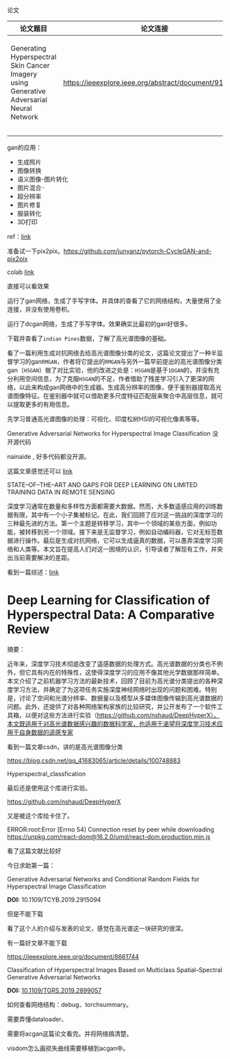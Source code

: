 论文

| 论文题目                                                     | 论文连接                                              | 注                                   |
| ------------------------------------------------------------ | ----------------------------------------------------- | ------------------------------------ |
| Generating Hyperspectral Skin Cancer Imagery using Generative Adversarial Neural Network | https://ieeexplore.ieee.org/abstract/document/9176292 | 用生成对抗网络生成皮肤癌高光谱图像。 |
|                                                              |                                                       |                                      |
|                                                              |                                                       |                                      |

gan的应用：

- 生成照片
- 图像转换
- 语义图像-图片转化
- 图片混合··
- 超分辨率
- 图片修复
- 服装转化
- 3D打印

ref：[link](https://cloud.tencent.com/developer/article/1528648)



准备试一下pix2pix。https://github.com/junyanz/pytorch-CycleGAN-and-pix2pix

colab [link](https://colab.research.google.com/github/junyanz/pytorch-CycleGAN-and-pix2pix/blob/master/pix2pix.ipynb#scrollTo=mey7o6j-0368)

直接可以看效果



运行了gan网络，生成了手写字体。并具体的查看了它的网络结构，大量使用了全连接，并没有使用卷积。

运行了dcgan网络，生成了手写字体。效果确实比最初的gan好很多。



下载并查看了`indian Pines`数据，了解了高光谱图像的基础。



看了一篇利用生成对抗网络去给高光谱图像分类的论文，这篇论文提出了一种半监督学习的gan`RMGAN`，作者将它提出的`RMGAN`与另外一篇早前提出的高光谱图像分类gan（`HSGAN`）做了对比实验，他的改进之处是：`HSGAN`是基于`1DGAN`的，并没有充分利用空间信息，为了克服`HSGAN`的不足，作者借助了残差学习引入了更深的网络，以此来构成gan网络中的生成器。生成高分辨率的图像，便于鉴别器提取高光谱图像特征。在鉴别器中就可以借助更多尺度特征匹配层来聚合中高层信息，就可以提取更多的有用信息。



先学习普通高光谱图像的处理：可视化、印度松树HSI的可视化像素等等。



Generative Adversarial Networks for Hyperspectral Image Classification 没开源代码

nainaide , 好多代码都没开源。





这篇文章感觉还可以 [link](https://ieeexplore.ieee.org/document/8518681)

STATE–OF–THE–ART AND GAPS FOR DEEP LEARNING ON LIMITED TRAINING DATA IN REMOTE SENSING

深度学习通常在数量和多样性方面都需要大数据。然而，大多数遥感应用的训练数据有限，其中有一个小子集被标记。在此，我们回顾了应对这一挑战的深度学习的三种最先进的方法。第一个主题是转移学习，其中一个领域的某些方面，例如功能，被转移到另一个领域。接下来是无监督学习，例如自动编码器，它对无标签数据进行操作。最后是生成对抗网络，它可以生成逼真的数据，可以愚弄深度学习网络和人类等。本文旨在提高人们对这一困境的认识，引导读者了解现有工作，并突出当前需要解决的差距。



看到一篇综述：[link](https://ieeexplore.ieee.org/document/8738045)

# Deep Learning for Classification of Hyperspectral Data: A Comparative Review

摘要：

近年来，深度学习技术彻底改变了遥感数据的处理方式。高光谱数据的分类也不例外，但它具有内在的特殊性，这使得深度学习的应用不像其他光学数据那样简单。本文介绍了之前机器学习方法的最新技术，回顾了目前为高光谱分类提出的各种深度学习方法，并确定了为这项任务实施深度神经网络时出现的问题和困难。特别是，讨论了空间和光谱分辨率、数据量以及模型从多媒体图像传输到高光谱数据的问题。此外，还提供了对各种网络架构家族的比较研究，并公开发布了一个软件工具箱，以便对这些方法进行实验（https://github.com/nshaud/DeepHyperX）。本文既适用于对高光谱数据感兴趣的数据科学家，也适用于渴望将深度学习技术应用于自身数据的遥感专家



看到一篇文章csdn，讲的是高光谱图像分类

https://blog.csdn.net/qq_41683065/article/details/100748883



Hyperspectral_classfication



最后还是使用这个库进行实验。

https://github.com/nshaud/DeepHyperX



又是被这个库给卡住了。

ERROR:root:Error [Errno 54] Connection reset by peer while downloading https://unpkg.com/react-dom@16.2.0/umd/react-dom.production.min.js



看了这篇文献比较好

今日求助第一篇：

Generative Adversarial Networks and Conditional Random Fields for Hyperspectral Image Classification

**DOI:** 10.1109/TCYB.2019.2915094

但是不能下载



看了这个人的介绍与发表的论文，感觉在高光谱这一块研究的很深。



有一篇好文章不能下载

https://ieeexplore.ieee.org/document/8661744

Classification of Hyperspectral Images Based on Multiclass Spatial–Spectral Generative Adversarial Networks

**DOI:** [10.1109/TGRS.2019.2899057](https://doi.org/10.1109/TGRS.2019.2899057)





如何查看网络结构：debug、torchsummary。

需要弄懂dataloader、

需要将acgan这篇论文看完。并将网络搞清楚。



visdom怎么画损失曲线需要移植到acgan中。
